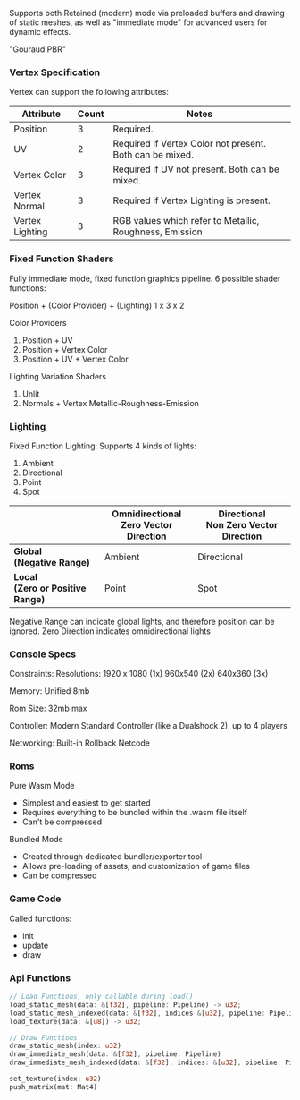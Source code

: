 
Supports both Retained (modern) mode via preloaded buffers and drawing of static meshes, as well as "immediate mode" for advanced users for dynamic effects.

"Gouraud PBR"

### Vertex Specification
Vertex can support the following attributes:

| Attribute       | Count | Notes                                                    |
| --------------- | ----- | -------------------------------------------------------- |
| Position        | 3     | Required.                                                |
| UV              | 2     | Required if Vertex Color not present. Both can be mixed. |
| Vertex Color    | 3     | Required if UV not present. Both can be mixed.           |
| Vertex Normal   | 3     | Required if Vertex Lighting is present.                  |
| Vertex Lighting | 3     | RGB values which refer to Metallic, Roughness, Emission  |

### Fixed Function Shaders

Fully immediate mode, fixed function graphics pipeline. 6 possible shader functions:

Position + (Color Provider) + (Lighting)
1 x 3 x 2

Color Providers
1. Position + UV
2. Position + Vertex Color
3. Position + UV + Vertex Color

Lighting Variation Shaders
1. Unlit
2. Normals + Vertex Metallic-Roughness-Emission

### Lighting

Fixed Function Lighting:
Supports 4 kinds of lights:
1. Ambient
2. Directional
3. Point
4. Spot

|                                       | Omnidirectional<br>Zero Vector Direction | Directional<br>Non Zero Vector Direction |
| ------------------------------------- | ---------------------------------------- | ---------------------------------------- |
| **Global<br>(Negative Range)**        | Ambient                                  | Directional                              |
| **Local<br>(Zero or Positive Range)** | Point                                    | Spot                                     |

Negative Range can indicate global lights, and therefore position can be ignored.
Zero Direction indicates omnidirectional lights
### Console Specs

Constraints:
Resolutions: 
1920 x 1080 (1x)
960x540 (2x)
640x360 (3x)

Memory:
Unified 8mb

Rom Size:
32mb max

Controller: 
Modern Standard Controller (like a Dualshock 2), up to 4 players

Networking:
Built-in Rollback Netcode

### Roms
Pure Wasm Mode
- Simplest and easiest to get started
- Requires everything to be bundled within the .wasm file itself
- Can't be compressed

Bundled Mode
- Created through dedicated bundler/exporter tool
- Allows pre-loading of assets, and customization of game files
- Can be compressed

### Game Code
Called functions:
- init
- update
- draw

### Api Functions

```rust
// Load Functions, only callable during load()
load_static_mesh(data: &[f32], pipeline: Pipeline) -> u32;
load_static_mesh_indexed(data: &[f32], indices &[u32], pipeline: Pipeline) -> u32;
load_texture(data: &[u8]) -> u32;

// Draw Functions
draw_static_mesh(index: u32)
draw_immediate_mesh(data: &[f32], pipeline: Pipeline)
draw_immediate_mesh_indexed(data: &[f32], indices: &[u32], pipeline: Pipeline)

set_texture(index: u32)
push_matrix(mat: Mat4)
```